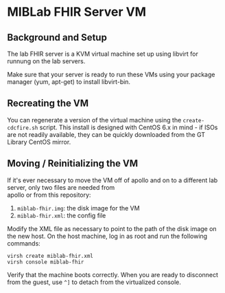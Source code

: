 MIBLab FHIR Server VM
=====================

Background and Setup
--------------------

The lab FHIR server is a KVM virtual machine set up using 
libvirt for runnung on the lab servers.

Make sure that your server is ready to run these VMs using 
your package manager (yum, apt-get) to install libvirt-bin.


Recreating the VM
-----------------

You can regenerate a version of the virtual machine using 
the `create-cdcfire.sh` script. This install is designed 
with CentOS 6.x in mind - if ISOs are not readily available,
they can be quickly downloaded from the GT Library CentOS
mirror.


Moving / Reinitializing the VM
------------------------------

If it's ever necessary to move the VM off of apollo and on 
to a different lab server, only two files are needed from  
apollo or from this repository:

1. `miblab-fhir.img`: the disk image for the VM
2. `miblab-fhir.xml`: the config file

Modify the XML file as necessary to point to the path of 
the disk image on the new host. On the host machine, log 
in as root and run the following commands:

    virsh create miblab-fhir.xml
    virsh console miblab-fhir
    
Verify that the machine boots correctly. When you are ready 
to disconnect from the guest, use `^]` to detach from the 
virtualized console.
